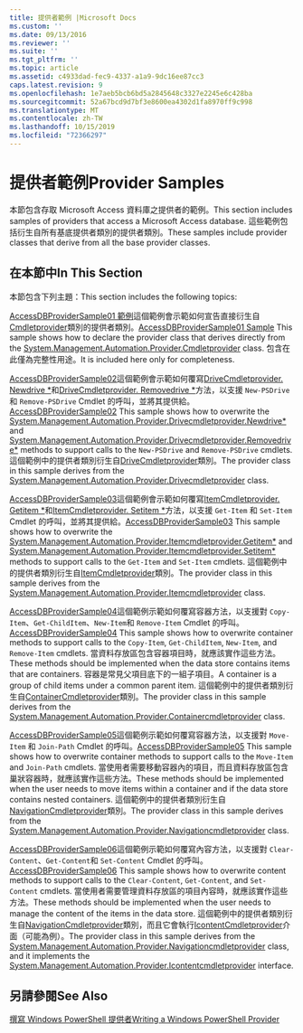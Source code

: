 ```yaml
---
title: 提供者範例 |Microsoft Docs
ms.custom: ''
ms.date: 09/13/2016
ms.reviewer: ''
ms.suite: ''
ms.tgt_pltfrm: ''
ms.topic: article
ms.assetid: c4933dad-fec9-4337-a1a9-9dc16ee87cc3
caps.latest.revision: 9
ms.openlocfilehash: 1e7aeb5bcb6bd5a2845648c3327e2245e6c428ba
ms.sourcegitcommit: 52a67bcd9d7bf3e8600ea4302d1fa8970ff9c998
ms.translationtype: MT
ms.contentlocale: zh-TW
ms.lasthandoff: 10/15/2019
ms.locfileid: "72366297"
---
```

# <a name="provider-samples"></a><span data-ttu-id="57150-102">提供者範例</span><span class="sxs-lookup"><span data-stu-id="57150-102">Provider Samples</span></span>

<span data-ttu-id="57150-103">本節包含存取 Microsoft Access 資料庫之提供者的範例。</span><span class="sxs-lookup"><span data-stu-id="57150-103">This section includes samples of providers that access a Microsoft Access database.</span></span> <span data-ttu-id="57150-104">這些範例包括衍生自所有基底提供者類別的提供者類別。</span><span class="sxs-lookup"><span data-stu-id="57150-104">These samples include provider classes that derive from all the base provider classes.</span></span>

## <a name="in-this-section"></a><span data-ttu-id="57150-105">在本節中</span><span class="sxs-lookup"><span data-stu-id="57150-105">In This Section</span></span>

<span data-ttu-id="57150-106">本節包含下列主題：</span><span class="sxs-lookup"><span data-stu-id="57150-106">This section includes the following topics:</span></span>

<span data-ttu-id="57150-107">[AccessDBProviderSample01 範例](./accessdbprovidersample01.md)這個範例會示範如何宣告直接衍生自[Cmdletprovider](/dotnet/api/System.Management.Automation.Provider.CmdletProvider)類別的提供者類別。</span><span class="sxs-lookup"><span data-stu-id="57150-107">[AccessDBProviderSample01 Sample](./accessdbprovidersample01.md) This sample shows how to declare the provider class that derives directly from the [System.Management.Automation.Provider.Cmdletprovider](/dotnet/api/System.Management.Automation.Provider.CmdletProvider) class.</span></span> <span data-ttu-id="57150-108">包含在此僅為完整性用途。</span><span class="sxs-lookup"><span data-stu-id="57150-108">It is included here only for completeness.</span></span>

<span data-ttu-id="57150-109">[AccessDBProviderSample02](./accessdbprovidersample02.md)這個範例會示範如何覆寫[DriveCmdletprovider. Newdrive \*](/dotnet/api/System.Management.Automation.Provider.DriveCmdletProvider.NewDrive)和[DriveCmdletprovider. Removedrive \*](/dotnet/api/System.Management.Automation.Provider.DriveCmdletProvider.RemoveDrive)方法，以支援 `New-PSDrive` 和 `Remove-PSDrive` Cmdlet 的呼叫，並將其提供給。</span><span class="sxs-lookup"><span data-stu-id="57150-109">[AccessDBProviderSample02](./accessdbprovidersample02.md) This sample shows how to overwrite the [System.Management.Automation.Provider.Drivecmdletprovider.Newdrive\*](/dotnet/api/System.Management.Automation.Provider.DriveCmdletProvider.NewDrive) and [System.Management.Automation.Provider.Drivecmdletprovider.Removedrive\*](/dotnet/api/System.Management.Automation.Provider.DriveCmdletProvider.RemoveDrive) methods to support calls to the `New-PSDrive` and `Remove-PSDrive` cmdlets.</span></span> <span data-ttu-id="57150-110">這個範例中的提供者類別衍生自[DriveCmdletprovider](/dotnet/api/System.Management.Automation.Provider.DriveCmdletProvider)類別。</span><span class="sxs-lookup"><span data-stu-id="57150-110">The provider class in this sample derives from the [System.Management.Automation.Provider.Drivecmdletprovider](/dotnet/api/System.Management.Automation.Provider.DriveCmdletProvider) class.</span></span>

<span data-ttu-id="57150-111">[AccessDBProviderSample03](./accessdbprovidersample03.md)這個範例會示範如何覆寫[ItemCmdletprovider. Getitem \*](/dotnet/api/System.Management.Automation.Provider.ItemCmdletProvider.GetItem)和[ItemCmdletprovider. Setitem \*](/dotnet/api/System.Management.Automation.Provider.ItemCmdletProvider.SetItem)方法，以支援 `Get-Item` 和 `Set-Item` Cmdlet 的呼叫，並將其提供給。</span><span class="sxs-lookup"><span data-stu-id="57150-111">[AccessDBProviderSample03](./accessdbprovidersample03.md) This sample shows how to overwrite the [System.Management.Automation.Provider.Itemcmdletprovider.Getitem\*](/dotnet/api/System.Management.Automation.Provider.ItemCmdletProvider.GetItem) and [System.Management.Automation.Provider.Itemcmdletprovider.Setitem\*](/dotnet/api/System.Management.Automation.Provider.ItemCmdletProvider.SetItem) methods to support calls to the `Get-Item` and `Set-Item` cmdlets.</span></span> <span data-ttu-id="57150-112">這個範例中的提供者類別衍生自[ItemCmdletprovider](/dotnet/api/System.Management.Automation.Provider.ItemCmdletProvider)類別。</span><span class="sxs-lookup"><span data-stu-id="57150-112">The provider class in this sample derives from the [System.Management.Automation.Provider.Itemcmdletprovider](/dotnet/api/System.Management.Automation.Provider.ItemCmdletProvider) class.</span></span>

<span data-ttu-id="57150-113">[AccessDBProviderSample04](./accessdbprovidersample04.md)這個範例示範如何覆寫容器方法，以支援對 `Copy-Item`、`Get-ChildItem`、`New-Item`和 `Remove-Item` Cmdlet 的呼叫。</span><span class="sxs-lookup"><span data-stu-id="57150-113">[AccessDBProviderSample04](./accessdbprovidersample04.md) This sample shows how to overwrite container methods to support calls to the `Copy-Item`, `Get-ChildItem`, `New-Item`, and `Remove-Item` cmdlets.</span></span> <span data-ttu-id="57150-114">當資料存放區包含容器項目時，就應該實作這些方法。</span><span class="sxs-lookup"><span data-stu-id="57150-114">These methods should be implemented when the data store contains items that are containers.</span></span> <span data-ttu-id="57150-115">容器是常見父項目底下的一組子項目。</span><span class="sxs-lookup"><span data-stu-id="57150-115">A container is a group of child items under a common parent item.</span></span> <span data-ttu-id="57150-116">這個範例中的提供者類別衍生自[ContainerCmdletprovider](/dotnet/api/System.Management.Automation.Provider.ContainerCmdletProvider)類別。</span><span class="sxs-lookup"><span data-stu-id="57150-116">The provider class in this sample derives from the [System.Management.Automation.Provider.Containercmdletprovider](/dotnet/api/System.Management.Automation.Provider.ContainerCmdletProvider) class.</span></span>

<span data-ttu-id="57150-117">[AccessDBProviderSample05](./accessdbprovidersample05.md)這個範例示範如何覆寫容器方法，以支援對 `Move-Item` 和 `Join-Path` Cmdlet 的呼叫。</span><span class="sxs-lookup"><span data-stu-id="57150-117">[AccessDBProviderSample05](./accessdbprovidersample05.md) This sample shows how to overwrite container methods to support calls to the `Move-Item` and `Join-Path` cmdlets.</span></span> <span data-ttu-id="57150-118">當使用者需要移動容器內的項目，而且資料存放區包含巢狀容器時，就應該實作這些方法。</span><span class="sxs-lookup"><span data-stu-id="57150-118">These methods should be implemented when the user needs to move items within a container and if the data store contains nested containers.</span></span> <span data-ttu-id="57150-119">這個範例中的提供者類別衍生自[NavigationCmdletprovider](/dotnet/api/System.Management.Automation.Provider.NavigationCmdletProvider)類別。</span><span class="sxs-lookup"><span data-stu-id="57150-119">The provider class in this sample derives from the [System.Management.Automation.Provider.Navigationcmdletprovider](/dotnet/api/System.Management.Automation.Provider.NavigationCmdletProvider) class.</span></span>

<span data-ttu-id="57150-120">[AccessDBProviderSample06](./accessdbprovidersample06.md)這個範例示範如何覆寫內容方法，以支援對 `Clear-Content`、`Get-Content`和 `Set-Content` Cmdlet 的呼叫。</span><span class="sxs-lookup"><span data-stu-id="57150-120">[AccessDBProviderSample06](./accessdbprovidersample06.md) This sample shows how to overwrite content methods to support calls to the `Clear-Content`, `Get-Content`, and `Set-Content` cmdlets.</span></span> <span data-ttu-id="57150-121">當使用者需要管理資料存放區的項目內容時，就應該實作這些方法。</span><span class="sxs-lookup"><span data-stu-id="57150-121">These methods should be implemented when the user needs to manage the content of the items in the data store.</span></span> <span data-ttu-id="57150-122">這個範例中的提供者類別衍生自[NavigationCmdletprovider](/dotnet/api/System.Management.Automation.Provider.NavigationCmdletProvider)類別，而且它會執行[IcontentCmdletprovider](/dotnet/api/System.Management.Automation.Provider.IContentCmdletProvider)介面（可能為例）。</span><span class="sxs-lookup"><span data-stu-id="57150-122">The provider class in this sample derives from the [System.Management.Automation.Provider.Navigationcmdletprovider](/dotnet/api/System.Management.Automation.Provider.NavigationCmdletProvider) class, and it implements the [System.Management.Automation.Provider.Icontentcmdletprovider](/dotnet/api/System.Management.Automation.Provider.IContentCmdletProvider) interface.</span></span>

## <a name="see-also"></a><span data-ttu-id="57150-123">另請參閱</span><span class="sxs-lookup"><span data-stu-id="57150-123">See Also</span></span>

[<span data-ttu-id="57150-124">撰寫 Windows PowerShell 提供者</span><span class="sxs-lookup"><span data-stu-id="57150-124">Writing a Windows PowerShell Provider</span></span>](./writing-a-windows-powershell-provider.md)